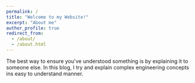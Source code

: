 ```yaml
---
permalink: /
title: "Welcome to my Website!"
excerpt: "About me"
author_profile: true
redirect_from: 
  - /about/
  - /about.html
---
```



The best way to ensure you've understood something is by explaining it to someone else.
In this blog, I try and explain complex engineering concepts ins easy to understand manner.
